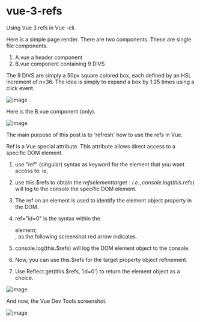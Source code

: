 # vue-3-refs
Using Vue 3 refs in Vue -cli.

Here is a simple page render.  There are two components. These are single file components.

1.  A.vue a header component
2.  B.vue component containing 9 DIVS

The 9 DIVS are simply a 50px square colored box, each defined by an HSL increment of n=36.
The idea is simply to expand a box by 1.25 times using a click event.

![image](https://user-images.githubusercontent.com/89032071/168347238-5461af05-816c-4e2b-8546-04b0628fbba3.png)

Here is the B.vue component (only).

![image](https://user-images.githubusercontent.com/89032071/168347641-ffa70698-32e5-4aa1-9bfe-b7b8897c4302.png)

The main purpose of this post is to 'refresh' how to use the refs in Vue. 

Ref is a Vue special attribute. This attribute allows direct access to a specific DOM element.

1.  use "ref" (singular) syntax as keyword for the element that you want access to: ie, <div ref="id=0"></div>
2.  use this.$refs to obtain the $refs element target: i.e., console.log(this.$refs) will log to the console the specific DOM element.

1.  The ref on an element is used to identify the element object property in the DOM.
2.  ref="id=0" is the syntax within the <div> element; <div ref="id=0">, as the following screenshot red arrow indicates.
3.  console.log(this.$refs) will log the DOM element object to the console.
4.  Now, you can use this.$refs for the target property object refinement.
5.  Use Reflect.get(this.$refs, 'id=0') to return the element object as a choice.
  
![image](https://user-images.githubusercontent.com/89032071/168395846-bf5beb91-c80e-4c66-ab78-97542bab3ab6.png)

And now, the Vue Dev Tools screenshot.
  
  ![image](https://user-images.githubusercontent.com/89032071/168374821-cfd424b7-7561-44fc-93b4-bd1acccae30f.png)

